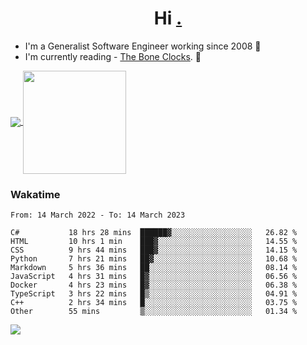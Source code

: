 <h1 align="center">Hi <a href="https://www.hackerrank.com/erasmosaraujo">.</a></h1>
 
- I'm a Generalist Software Engineer working  since 2008 🚀
- I'm currently reading - <a href="https://www.amazon.ca/Bone-Clocks-David-Mitchell/dp/0340921625">The Bone Clocks</a>. 📘
  
<p align="left">
  <a href="https://github.com/erasmosoares/github-readme-stats">
    <img
      align="center"
      src="https://github-readme-stats.vercel.app/api/top-langs/?username=erasmosoares&theme=radical&layout=compact"
    />
  </a>
  <a href="https://github.com/erasmosoares/github-readme-stats">
    <img
      align="center"
      height="165"
      src="https://github-readme-stats.vercel.app/api?username=erasmosoares&theme=radical&count_private=true&show_icons=true&custom_title=Github%20Status&hide=issues"
    />
  </a>
</p>

<!--
 ### Repo 
 
<p align="left">
 <a href="https://github.com/erasmosoares/github-readme-stats">
    <img
      align="center"
      height="165"
      src="https://github-readme-stats.vercel.app/api/pin?username=erasmosoares&repo=sample-node&title_color=fff&icon_color=f9f9f9&text_color=9f9f9f&bg_color=151515"
    />
  </a>
  <a href="https://github.com/erasmosoares/github-readme-stats">
    <img
      align="center"
      height="165"
      src="https://github-readme-stats.vercel.app/api/pin?username=erasmosoares&repo=sample-node&title_color=fff&icon_color=f9f9f9&text_color=9f9f9f&bg_color=151515"
    />
  </a>
</p>
-->

 ### Wakatime 

<!--START_SECTION:waka-->

```text
From: 14 March 2022 - To: 14 March 2023

C#           18 hrs 28 mins  ██████▓░░░░░░░░░░░░░░░░░░   26.82 %
HTML         10 hrs 1 min    ███▓░░░░░░░░░░░░░░░░░░░░░   14.55 %
CSS          9 hrs 44 mins   ███▓░░░░░░░░░░░░░░░░░░░░░   14.15 %
Python       7 hrs 21 mins   ██▓░░░░░░░░░░░░░░░░░░░░░░   10.68 %
Markdown     5 hrs 36 mins   ██░░░░░░░░░░░░░░░░░░░░░░░   08.14 %
JavaScript   4 hrs 31 mins   █▓░░░░░░░░░░░░░░░░░░░░░░░   06.56 %
Docker       4 hrs 23 mins   █▓░░░░░░░░░░░░░░░░░░░░░░░   06.38 %
TypeScript   3 hrs 22 mins   █▒░░░░░░░░░░░░░░░░░░░░░░░   04.91 %
C++          2 hrs 34 mins   █░░░░░░░░░░░░░░░░░░░░░░░░   03.75 %
Other        55 mins         ▒░░░░░░░░░░░░░░░░░░░░░░░░   01.34 %
```

<!--END_SECTION:waka-->

![](https://komarev.com/ghpvc/?username=erasmosoares&color=brightgreen)
